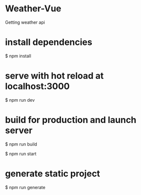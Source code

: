 # Weather-Vue
Getting weather api

# install dependencies
$ npm install

# serve with hot reload at localhost:3000
$ npm run dev

# build for production and launch server
$ npm run build

$ npm run start

# generate static project
$ npm run generate
